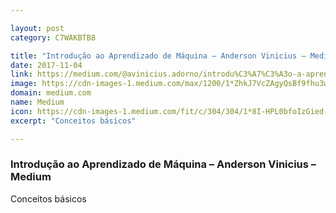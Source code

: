 ```yaml
---

layout: post
category: C7WAKBTB8

title: "Introdução ao Aprendizado de Máquina – Anderson Vinicius – Medium"
date: 2017-11-04
link: https://medium.com/@avinicius.adorno/introdu%C3%A7%C3%A3o-a-aprendizado-de-m%C3%A1quina-e39ec5ef459b?source=rss------machine_learning-5
image: https://cdn-images-1.medium.com/max/1200/1*ZhkJ7VcZAgyQsBf9fhu3wg.png
domain: medium.com
name: Medium
icon: https://cdn-images-1.medium.com/fit/c/304/304/1*8I-HPL0bfoIzGied-dzOvA.png
excerpt: "Conceitos básicos"

---
```


### Introdução ao Aprendizado de Máquina – Anderson Vinicius – Medium

Conceitos básicos
